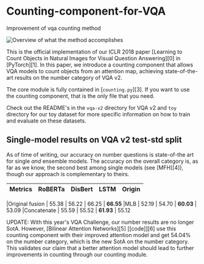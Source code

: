 # Counting-component-for-VQA
Improvement of vqa counting method

![Overview of what the method accomplishes](cats.png)

This is the official implementation of our ICLR 2018 paper [Learning to Count Objects in Natural Images for Visual Question Answering][0] in [PyTorch][1].
In this paper, we introduce a counting component that allows VQA models to count objects from an attention map, achieving state-of-the-art results on the number category of VQA v2.

The core module is fully contained in [`counting.py`][3].
If you want to use the counting component, that is the only file that you need.

Check out the README's in the `vqa-v2` directory for VQA v2 and `toy` directory for our toy dataset for more specific information on how to train and evaluate on these datasets.

## Single-model results on VQA v2 test-std split

As of time of writing, our accuracy on number questions is state-of-the art for single *and* ensemble models.
The accuracy on the overall category is, as far as we know, the second best among single models (see [MFH][4]), though our approach is complementary to theirs.

| Metrics | RoBERTa | DisBert | LSTM | Origin
----------- | :-----------: | :-----------: |:-----------: | :-----------: |

|Original fusion | 55.38 | 56.22 | 66.25 | **66.55**
|MLB | 52.19 | 54.70 | **60.03** | 53.09
|Concatenate | 55.59 | 55.52 | **61.93** | 55.12




UPDATE: With this year's VQA Challenge, our number results are no longer SotA.
However, [Bilinear Attention Networks][5] [[code]][6] use this counting component with their improved attention model and get 54.04% on the number category, which is the new SotA on the number category.
This validates our claim that a better attention model should lead to further improvements in counting through our counting module.
